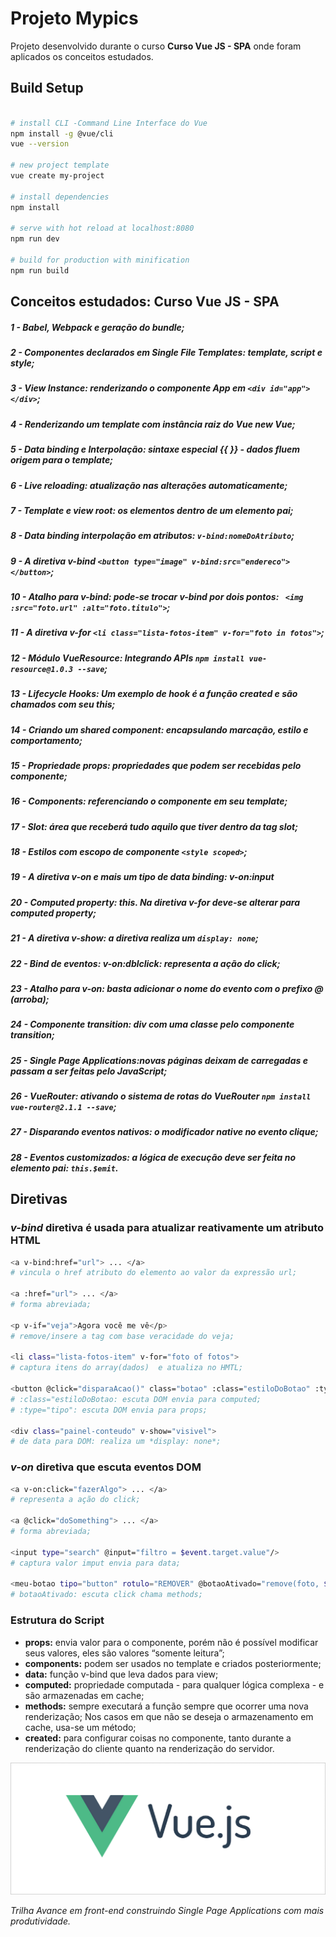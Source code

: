 # Projeto Mypics
Projeto desenvolvido durante o curso **Curso Vue JS - SPA** onde foram aplicados os conceitos estudados.

## Build Setup

``` bash

# install CLI -Command Line Interface do Vue
npm install -g @vue/cli
vue --version

# new project template
vue create my-project
 
# install dependencies
npm install

# serve with hot reload at localhost:8080
npm run dev

# build for production with minification
npm run build

```

## Conceitos estudados: Curso Vue JS - SPA

##### 1 - Babel, Webpack e geração do bundle;
##### 2 - Componentes declarados em Single File Templates: template, script e style;
##### 3 - View Instance: renderizando o componente App em ```<div id="app"></div>```;
##### 4 - Renderizando um template com instância raiz do Vue *new Vue*;
##### 5 - Data binding e Interpolação: sintaxe especial {{ }} - dados fluem origem para o template;  
##### 6 - Live reloading: atualização nas alterações automaticamente; 
##### 7 - Template e view root: os elementos  dentro de um elemento pai;
##### 8 - Data binding interpolação em atributos: ```v-bind:nomeDoAtributo```;
##### 9 - A diretiva v-bind ```<button type="image" v-bind:src="endereco"></button>```;
##### 10 - Atalho para v-bind: pode-se trocar *v-bind* por *dois pontos:* ``` <img :src="foto.url" :alt="foto.titulo">```;
##### 11 - A diretiva v-for ```<li class="lista-fotos-item" v-for="foto in fotos">```;
##### 12 - Módulo VueResource: Integrando APIs ```npm install vue-resource@1.0.3 --save```;
##### 13 - Lifecycle Hooks: Um exemplo de *hook* é a função *created* e são chamados com seu *this*;
##### 14 - Criando um shared component: encapsulando marcação, estilo e comportamento;
##### 15 - Propriedade props: propriedades que podem ser recebidas pelo componente;
##### 16 - Components: referenciando o componente em seu template;
##### 17 - Slot:  área que receberá tudo aquilo que tiver dentro da tag *slot*;
##### 18 - Estilos com escopo de componente ```<style scoped>```;
##### 19 - A diretiva v-on e mais um tipo de data binding: v-on:input
##### 20 - Computed property: *this*. Na diretiva *v-for* deve-se alterar para *computed property*;
##### 21 - A diretiva v-show: a diretiva realiza um ```display: none```;
##### 22 - Bind de eventos: v-on:dblclick: representa a ação do click;
##### 23 - Atalho para v-on: basta adicionar o nome do evento com o prefixo **@** (arroba);
##### 24 - Componente transition: div com uma classe pelo componente *transition*;
##### 25 - Single Page Applications:novas páginas deixam de carregadas e passam a ser feitas pelo JavaScript;
##### 26 - VueRouter: ativando o sistema de rotas do VueRouter ```npm install vue-router@2.1.1 --save```;
##### 27 - Disparando eventos nativos: o modificador *native* no evento clique;
##### 28 - Eventos customizados: a lógica de execução deve ser feita no elemento pai: ```this.$emit```.


## Diretivas
### *v-bind* diretiva é usada para atualizar reativamente um atributo HTML

```bash
<a v-bind:href="url"> ... </a>
# vincula o href atributo do elemento ao valor da expressão url;

<a :href="url"> ... </a>
# forma abreviada;

<p v-if="veja">Agora você me vê</p>
# remove/insere a tag com base veracidade do veja;

<li class="lista-fotos-item" v-for="foto of fotos">
# captura itens do array(dados)  e atualiza no HMTL;

<button @click="disparaAcao()" class="botao" :class="estiloDoBotao" :type="tipo">
# :class="estiloDoBotao: escuta DOM envia para computed;
# :type="tipo": escuta DOM envia para props;

<div class="painel-conteudo" v-show="visivel">
# de data para DOM: realiza um *display: none*;
```

### *v-on* diretiva que escuta eventos DOM

```bash
<a v-on:click="fazerAlgo"> ... </a>
# representa a ação do click;

<a @click="doSomething"> ... </a>
# forma abreviada;

<input type="search" @input="filtro = $event.target.value"/>
# captura valor imput envia para data;

<meu-botao tipo="button" rotulo="REMOVER" @botaoAtivado="remove(foto, $event)" :confirmacao="true" estilo="padrao"/></meu-painel>
# botaoAtivado: escuta click chama methods;
```


### Estrutura do Script
* **props:** envia valor para o componente, porém não é possível modificar seus valores, eles são valores “somente leitura”;
* **components:** podem ser usados no template e criados posteriormente;
* **data:** função v-bind que leva dados para view;
* **computed:** propriedade computada - para qualquer lógica complexa - e são armazenadas em cache;
* **methods:** sempre executará a função sempre que ocorrer uma nova renderização; 
Nos casos em que não se deseja o armazenamento em cache, usa-se um método;
* **created:** para configurar coisas no componente, tanto durante a renderização do cliente quanto na renderização do servidor.


![img_vuejs](vue.png)


*Trilha Avance em front-end construindo Single Page Applications com mais produtividade.*
